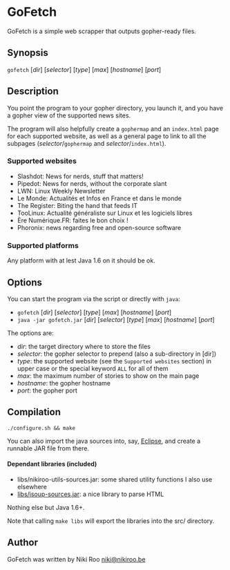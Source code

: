 # GoFetch
GoFetch is a simple web scrapper that outputs gopher-ready files.

## Synopsis

```gofetch``` [*dir*] [*selector*] [*type*] [*max*] [*hostname*] [*port*]

## Description

You point the program to your gopher directory, you launch it, and you have a
gopher view of the supported news sites.

The program will also helpfully create a ```gophermap``` and an ```index.html``` page for each supported website, as well as a general page to link to all the subpages (*selector*/```gophermap``` and *selector*/```index.html```).

### Supported websites

- Slashdot: News for nerds, stuff that matters!
- Pipedot: News for nerds, without the corporate slant
- LWN: Linux Weekly Newsletter
- Le Monde: Actualités et Infos en France et dans le monde
- The Register: Biting the hand that feeds IT
- TooLinux: Actualité généraliste sur Linux et les logiciels libres
- Ère Numérique.FR: faites le bon choix !
- Phoronix: news regarding free and open-source software

### Supported platforms

Any platform with at lest Java 1.6 on it should be ok.

## Options

You can start the program via the script or directly with ```java```:

- ```gofetch``` [*dir*] [*selector*] [*type*] [*max*] [*hostname*] [*port*]
- ```java -jar gofetch.jar``` [*dir*] [*selector*] [*type*] [*max*] [*hostname*] [*port*]

The options are:

- *dir*: the target directory where to store the files
- *selector*: the gopher selector to prepend (also a sub-directory in [dir])
- *type*: the supported website (see the ```Supported websites``` section) in upper case or the special keyword ```ALL``` for all of them
- *max*: the maximum number of stories to show on the main page
- *hostname*: the gopher hostname
- *port*: the gopher port

## Compilation

```./configure.sh && make```

You can also import the java sources into, say, [Eclipse](https://eclipse.org/), and create a runnable JAR file from there.

#### Dependant libraries (included)

- libs/nikiroo-utils-sources.jar: some shared utility functions I also use elsewhere
- [libs/jsoup-sources.jar](https://jsoup.org/): a nice library to parse HTML

Nothing else but Java 1.6+.

Note that calling ```make libs``` will export the libraries into the src/ directory.

## Author

GoFetch was written by Niki Roo <niki@nikiroo.be>

